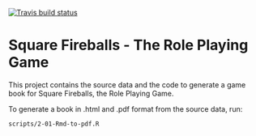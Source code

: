 <!-- badges: start -->
[![Travis build status](https://travis-ci.org/capelastegui/sfrpg.svg?branch=master)](https://travis-ci.org/capelastegui/sfrpg)
<!-- badges: end -->


# Square Fireballs - The Role Playing Game

This project contains the source data and the code to generate a game book for Square Fireballs, the Role Playing Game.

To generate a book in .html and .pdf format from the source data, run:

```
scripts/2-01-Rmd-to-pdf.R
```
